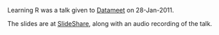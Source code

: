 Learning R was a talk given to [Datameet](http://www.datameet.org/) on 28-Jan-2011.The slides are at [SlideShare](http://www.slideshare.net/sanand0/learning-r/), along with an audio recording of the talk.